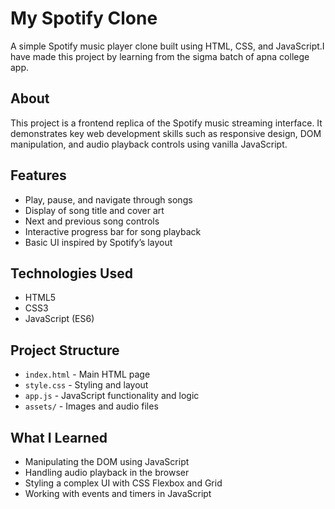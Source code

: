 
# My Spotify Clone

A simple Spotify music player clone built using HTML, CSS, and JavaScript.I have made this project by learning from the sigma batch of apna college app.

## About

This project is a frontend replica of the Spotify music streaming interface. It demonstrates key web development skills such as responsive design, DOM manipulation, and audio playback controls using vanilla JavaScript.

## Features

- Play, pause, and navigate through songs
- Display of song title and cover art
- Next and previous song controls
- Interactive progress bar for song playback
- Basic UI inspired by Spotify’s layout

## Technologies Used

- HTML5  
- CSS3  
- JavaScript (ES6)  

## Project Structure

- `index.html` - Main HTML page  
- `style.css` - Styling and layout  
- `app.js` - JavaScript functionality and logic  
- `assets/` - Images and audio files  

## What I Learned

- Manipulating the DOM using JavaScript  
- Handling audio playback in the browser  
- Styling a complex UI with CSS Flexbox and Grid  
- Working with events and timers in JavaScript  





